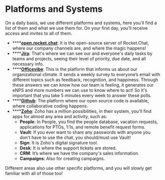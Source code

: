 # Platforms and Systems

On a daily basis, we use different platforms and systems, here you'll find a list of them and what we use them for. On your first day, you'll receive access and invites to all of them.

* \*\*\*\*[**open.rocket.chat**](https://open.rocket.chat/): It is the open-source server of Rocket.Chat, where our company channels are, and where the magic happens!
* \*\*\*\*[**Jira**](https://rocketchat.atlassian.net/jira/projects?selectedProjectType=business): That's where we can see our and everyone's daily tasks by teams and projects, seeing their level of priority, due date, and all necessary info.
* \*\*\*\*[**Officevibe**](https://app.officevibe.com/): This is the platform that informs us about our organizational climate. It sends a weekly survey to everyone’s email with different topics such as feedback, recognition, and happiness. Through these answers we can know how our team is feeling, it generates our eNPS and more numbers we can use to know where to act! So it's important that you take 5 minutes every week to answer these polls.
* \*\*\*\*[**Github**](https://github.com/): The platform where our open source code is available, where collaborative coding happens.
* \*\*\*\*[**Zoho**](https://www.zoho.com/): Zoho has a million possibilities, in their system, you'll find apps for almost any area and activity, such as:
  * **People**: In People, you find the people database, vacation requests, applications for PTOs, 1:1s, and remote benefit request forms.&#x20;
  * **Vault**: If you ever want to share any passwords with anyone you don't have to use the chat, you should/must use Vault!
  * **Sign**: It is Zoho's digital signature tool.
  * **Desk**: It is where the support tickets are stored.
  * **CRM**: It’s where we have the company's sales information.
  * **Campaigns**: Also for creating campaigns.

Different areas also use other specific platforms, and you will slowly get familiar with all of those too!

